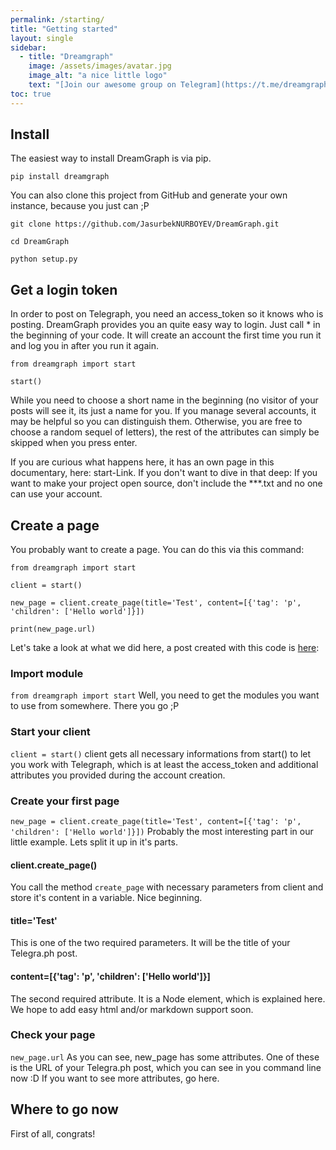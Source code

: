 ```yaml
---
permalink: /starting/
title: "Getting started"
layout: single
sidebar:
  - title: "Dreamgraph"
    image: /assets/images/avatar.jpg
    image_alt: "a nice little logo"
    text: "[Join our awesome group on Telegram](https://t.me/dreamgraph)"
toc: true
---
```

## Install

The easiest way to install DreamGraph is via pip.

`pip install dreamgraph`

You can also clone this project from GitHub and generate your own instance, because you just can ;P
```
git clone https://github.com/JasurbekNURBOYEV/DreamGraph.git

cd DreamGraph

python setup.py
```

## Get a login token

In order to post on Telegraph, you need an access_token so it knows who is posting. DreamGraph provides you an quite easy way to login. Just call * in the beginning of your code. It will create an account the first time you run it and log you in after you run it again.

```
from dreamgraph import start

start()
```

While you need to choose a short name in the beginning (no visitor of your posts will see it, its just a name for you. If you manage several accounts, it may be helpful so you can distinguish them. Otherwise, you are free to choose a random sequel of letters), the rest of the attributes can simply be skipped when you press enter. 

If you are curious what happens here, it has an own page in this documentary, here: start-Link. If you don't want to dive in that deep: If you want to make your project open source, don't include the ***.txt and no one can use your account.

## Create a page

You probably want to create a page. You can do this via this command:

```
from dreamgraph import start

client = start()

new_page = client.create_page(title='Test', content=[{'tag': 'p', 'children': ['Hello world']}])

print(new_page.url)
```

Let's take a look at what we did here, a post created with this code is [here](http://telegra.ph/Test-06-18-27):

### Import module
`from dreamgraph import start`
Well, you need to get the modules you want to use from somewhere. There you go ;P

### Start your client
`client = start()`
client gets all necessary informations from start() to let you work with Telegraph, which is at least the access_token and additional attributes you provided during the account creation.

### Create your first page
`new_page = client.create_page(title='Test', content=[{'tag': 'p', 'children': ['Hello world']}])`
Probably the most interesting part in our little example. Lets split it up in it's parts.

#### client.create_page()

You call the method `create_page` with necessary parameters from client and store it's content in a variable. Nice beginning.

#### title='Test'

This is one of the two required parameters. It will be the title of your Telegra.ph post. 

#### content=[{'tag': 'p', 'children': ['Hello world']}]

The second required attribute. It is a Node element, which is explained here. We hope to add easy html and/or markdown support soon.

### Check your page
`new_page.url`
As you can see, new_page has some attributes. One of these is the URL of your Telegra.ph post, which you can see in you command line now :D If you want to see more attributes, go here.

## Where to go now

First of all, congrats!
